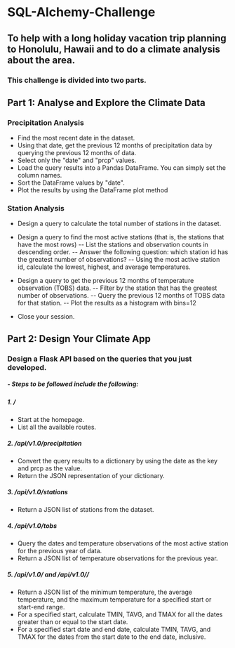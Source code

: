 # SQL-Alchemy-Challenge

## To help with a long holiday vacation trip planning to Honolulu, Hawaii and to do a climate analysis about the area. 

### This challenge is divided into two parts.

## Part 1: Analyse and Explore the Climate Data

### Precipitation Analysis
- Find the most recent date in the dataset.
- Using that date, get the previous 12 months of precipitation data by querying the previous 12 months of data.
- Select only the "date" and "prcp" values.
- Load the query results into a Pandas DataFrame. You can simply set the column names.
- Sort the DataFrame values by "date".
- Plot the results by using the DataFrame plot method

### Station Analysis
- Design a query to calculate the total number of stations in the dataset.
- Design a query to find the most active stations (that is, the stations that have the most rows)
-- List the stations and observation counts in descending order.
-- Answer the following question: which station id has the greatest number of observations?
-- Using the most active station id, calculate the lowest, highest, and average temperatures.

- Design a query to get the previous 12 months of temperature observation (TOBS) data. 
-- Filter by the station that has the greatest number of observations.
-- Query the previous 12 months of TOBS data for that station.
-- Plot the results as a histogram with bins=12
- Close your session.

## Part 2: Design Your Climate App

### Design a Flask API based on the queries that you just developed.
##### - Steps to be followed include the following:
##### 1. /
- Start at the homepage.
- List all the available routes.

##### 2. /api/v1.0/precipitation
- Convert the query results to a dictionary by using the date as the key and prcp as the value.
- Return the JSON representation of your dictionary.

##### 3. /api/v1.0/stations
- Return a JSON list of stations from the dataset.

##### 4. /api/v1.0/tobs
- Query the dates and temperature observations of the most active station for the previous year of data.
- Return a JSON list of temperature observations for the previous year.

##### 5. /api/v1.0/<start> and /api/v1.0/<start>/<end>
- Return a JSON list of the minimum temperature, the average temperature, and the maximum temperature for a specified start or start-end range.
- For a specified start, calculate TMIN, TAVG, and TMAX for all the dates greater than or equal to the start date.
- For a specified start date and end date, calculate TMIN, TAVG, and TMAX for the dates from the start date to the end date, inclusive.
